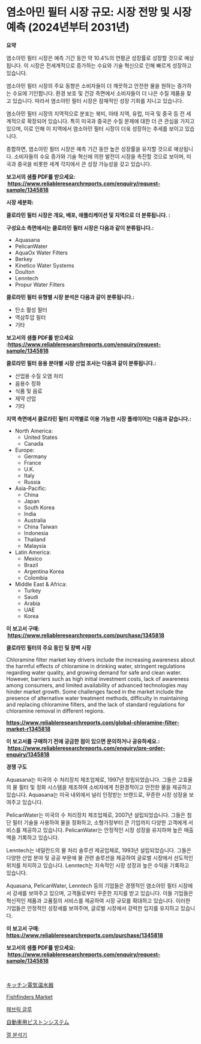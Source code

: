 <p><h1>염소아민 필터 시장 규모: 시장 전망 및 시장 예측 (2024년부터 2031년)</h1></p><p><strong>요약</strong></p>
<p><p>염소아민 필터 시장은 예측 기간 동안 약 10.4%의 연평균 성장률로 성장할 것으로 예상됩니다. 이 시장은 전세계적으로 증가하는 수요와 기술 혁신으로 인해 빠르게 성장하고 있습니다.</p><p>염소아민 필터 시장의 주요 동향은 소비자들이 더 깨끗하고 안전한 물을 원하는 증가하는 수요에 기인합니다. 환경 보호 및 건강 측면에서 소비자들이 더 나은 수질 제품을 찾고 있습니다. 따라서 염소아민 필터 시장은 잠재적인 성장 기회를 지니고 있습니다.</p><p>염소아민 필터 시장의 지역적으로 분포는 북미, 아태 지역, 유럽, 미국 및 중국 등 전 세계적으로 확장되어 있습니다. 특히 미국과 중국은 수질 문제에 대한 더 큰 관심을 가지고 있으며, 이로 인해 이 지역에서 염소아민 필터 시장이 더욱 성장하는 추세를 보이고 있습니다.</p><p>종합하면, 염소아민 필터 시장은 예측 기간 동안 높은 성장률을 유지할 것으로 예상됩니다. 소비자들의 수요 증가와 기술 혁신에 의한 발전이 시장을 촉진할 것으로 보이며, 미국과 중국을 비롯한 세계 각지에서 큰 성장 가능성을 갖고 있습니다.</p></p>
<p><strong>보고서의 샘플 PDF를 받으세요: &nbsp;<a href="https://www.reliableresearchreports.com/enquiry/request-sample/1345818">https://www.reliableresearchreports.com/enquiry/request-sample/1345818</a></strong></p>
<p><strong>시장 세분화:</strong></p>
<p><strong> 클로라민 필터 시장은 개요, 배포, 애플리케이션 및 지역으로 더 분류됩니다. :</strong></p>
<p><strong>구성요소 측면에서는 클로라민 필터 시장은 다음과 같이 분류됩니다.:</strong></p>
<p><ul><li>Aquasana</li><li>PelicanWater</li><li>AquaOx Water Filters</li><li>Berkey</li><li>Kinetico Water Systems</li><li>Doulton</li><li>Lenntech</li><li>Propur Water Filters</li></ul></p>
<p><strong> 클로라민 필터 유형별 시장 분석은 다음과 같이 분류됩니다.:</strong></p>
<p><ul><li>탄소 활성 필터</li><li>역삼투압 필터</li><li>기타</li></ul></p>
<p><strong>보고서의 샘플 PDF를 받으세요 :<a href="https://www.reliableresearchreports.com/enquiry/request-sample/1345818">https://www.reliableresearchreports.com/enquiry/request-sample/1345818</a></strong></p>
<p><strong> 클로라민 필터 응용 분야별 시장 산업 조사는 다음과 같이 분류됩니다.:</strong></p>
<p><ul><li>산업용 수질 오염 처리</li><li>음용수 정화</li><li>식품 및 음료</li><li>제약 산업</li><li>기타</li></ul></p>
<p><strong>지역 측면에서 클로라민 필터 지역별로 이용 가능한 시장 플레이어는 다음과 같습니다.:</strong></p>
<p><ul>
    <li>
        North America:
        <ul>
            <li>United States</li>
            <li>Canada</li>
        </ul>
    </li>
    <li>
        Europe:
        <ul>
            <li>Germany</li>
            <li>France</li>
            <li>U.K.</li>
            <li>Italy</li>
            <li>Russia</li>
        </ul>
    </li>
    <li>
        Asia-Pacific:
        <ul>
            <li>China</li>
            <li>Japan</li>
            <li>South Korea</li>
            <li>India</li>
            <li>Australia</li>
            <li>China Taiwan</li>
            <li>Indonesia</li>
            <li>Thailand</li>
            <li>Malaysia</li>
        </ul>
    </li>
    <li>
        Latin America:
        <ul>
            <li>Mexico</li>
            <li>Brazil</li>
            <li>Argentina Korea</li>
            <li>Colombia</li>
        </ul>
    </li>
    <li>
        Middle East & Africa:
        <ul>
            <li>Turkey</li>
            <li>Saudi</li>
            <li>Arabia</li>
            <li>UAE</li>
            <li>Korea</li>
        </ul>
    </li>
    </ul></p>
<p><strong>이 보고서 구매: &nbsp;<a href="https://www.reliableresearchreports.com/purchase/1345818">https://www.reliableresearchreports.com/purchase/1345818</a></strong></p>
<p><strong>클로라민 필터의 주요 동인 및 장벽 시장</strong></p>
<p><p>Chloramine filter market key drivers include the increasing awareness about the harmful effects of chloramine in drinking water, stringent regulations regarding water quality, and growing demand for safe and clean water. However, barriers such as high initial investment costs, lack of awareness among consumers, and limited availability of advanced technologies may hinder market growth. Some challenges faced in the market include the presence of alternative water treatment methods, difficulty in maintaining and replacing chloramine filters, and the lack of standard regulations for chloramine removal in different regions.</p></p>
<p><strong><a href="https://www.reliableresearchreports.com/global-chloramine-filter-market-r1345818">https://www.reliableresearchreports.com/global-chloramine-filter-market-r1345818</a></strong></p>
<p><strong>이 보고서를 구매하기 전에 궁금한 점이 있으면 문의하거나 공유하세요.: &nbsp;<a href="https://www.reliableresearchreports.com/enquiry/pre-order-enquiry/1345818">https://www.reliableresearchreports.com/enquiry/pre-order-enquiry/1345818</a></strong></p>
<p><strong>경쟁 구도</strong></p>
<p><p>Aquasana는 미국의 수 처리장치 제조업체로, 1997년 창립되었습니다. 그들은 고효율의 물 필터 및 정화 시스템을 제조하여 소비자에게 친환경적이고 안전한 물을 제공하고 있습니다. Aquasana는 미국 내외에서 널리 인정받는 브랜드로, 꾸준한 시장 성장을 보여주고 있습니다.</p><p>PelicanWater는 미국의 수 처리장치 제조업체로, 2007년 설립되었습니다. 그들은 첨단 필터 기술을 사용하여 물을 정화하고, 소형가정부터 큰 기업까지 다양한 고객에게 서비스를 제공하고 있습니다. PelicanWater는 안정적인 시장 성장을 유지하며 높은 매출액을 기록하고 있습니다.</p><p>Lenntech는 네덜란드의 물 처리 솔루션 제공업체로, 1993년 설립되었습니다. 그들은 다양한 산업 분야 및 공공 부문에 물 관련 솔루션을 제공하여 글로벌 시장에서 선도적인 위치를 차지하고 있습니다. Lenntech는 지속적인 시장 성장과 높은 수익을 기록하고 있습니다.</p><p>Aquasana, PelicanWater, Lenntech 등의 기업들은 경쟁적인 염소아민 필터 시장에서 강세를 보여주고 있으며, 고객들로부터 꾸준한 지지를 받고 있습니다. 이들 기업들은 혁신적인 제품과 고품질의 서비스를 제공하여 시장 규모를 확대하고 있습니다. 이러한 기업들은 안정적인 성장세를 보여주며, 글로벌 시장에서 강력한 입지를 유지하고 있습니다.</p></p>
<p><strong>이 보고서 구매: &nbsp; <a href="https://www.reliableresearchreports.com/purchase/1345818">https://www.reliableresearchreports.com/purchase/1345818</a></strong></p>
<p><strong>보고서의 샘플 PDF를 받으세요: &nbsp;<a href="https://www.reliableresearchreports.com/enquiry/request-sample/1345818">https://www.reliableresearchreports.com/enquiry/request-sample/1345818</a></strong><strong></strong></p>
<p>&nbsp;</p>
<p><p><a href="https://medium.com/@novastamm2023/%E3%82%AD%E3%83%83%E3%83%81%E3%83%B3%E7%94%A8%E9%9B%BB%E6%B0%97%E6%B8%A9%E6%B0%B4%E5%99%A8%E5%B8%82%E5%A0%B4%E3%81%A7%E3%81%AF-%E5%B8%82%E5%A0%B4%E3%82%B7%E3%82%A7%E3%82%A2-%E5%B8%82%E5%A0%B4%E3%83%88%E3%83%AC%E3%83%B3%E3%83%89-%E5%B8%82%E5%A0%B4%E6%88%90%E9%95%B7%E3%81%AB%E9%96%A2%E3%81%99%E3%82%8B%E6%83%85%E5%A0%B1%E3%81%8C%E6%8F%90%E4%BE%9B%E3%81%95%E3%82%8C%E3%81%A6%E3%81%84%E3%81%BE%E3%81%99-b7b35c2a982b">キッチン電気温水器</a></p><p><a href="https://github.com/julyju69/Market-Research-Report-List-2/blob/main/fishfinders-market.md">Fishfinders Market</a></p><p><a href="https://github.com/Howaoole34545/Market-Research-Report-List-1/blob/main/235798620468.md">패브릭 글루</a></p><p><a href="https://github.com/CloydAbbott2023/Market-Research-Report-List-1/blob/main/927574822438.md">自動車用ピストンシステム</a></p><p><a href="https://medium.com/@derrickmafrks96745/%EC%97%B4-%EB%B6%84%EC%84%9D%EA%B8%B0-%EC%8B%9C%EC%9E%A5%EC%9D%80-%EC%8B%9C%EC%9E%A5-%EC%A0%90%EC%9C%A0%EC%9C%A8-%EC%8B%9C%EC%9E%A5-%EB%8F%99%ED%96%A5-%EB%B0%8F-%EC%8B%9C%EC%9E%A5-%EC%84%B1%EC%9E%A5%EC%97%90-%EB%8C%80%ED%95%9C-%EC%A0%95%EB%B3%B4%EB%A5%BC-%EC%A0%9C%EA%B3%B5%ED%95%A9%EB%8B%88%EB%8B%A4-e8a7c3ba68e4">열 분석기</a></p></p>